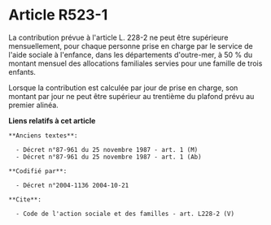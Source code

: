 # Article R523-1

La contribution prévue à l'article L. 228-2 ne peut être supérieure mensuellement, pour chaque personne prise en charge par
le service de l'aide sociale à l'enfance, dans les départements d'outre-mer, à 50 % du montant mensuel des allocations
familiales servies pour une famille de trois enfants. 

Lorsque la contribution est calculée par jour de prise en charge, son montant par jour ne peut être supérieur au trentième du
plafond prévu au premier alinéa.

**Liens relatifs à cet article**

	**Anciens textes**:

	  - Décret n°87-961 du 25 novembre 1987 - art. 1 (M)
	  - Décret n°87-961 du 25 novembre 1987 - art. 1 (Ab)

	**Codifié par**:

	  - Décret n°2004-1136 2004-10-21

	**Cite**:

	  - Code de l'action sociale et des familles - art. L228-2 (V)
